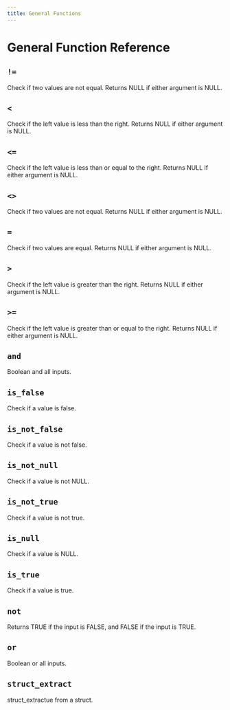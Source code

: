 ```yaml
---
title: General Functions
---
```


# General Function Reference

<!-- DOCSGEN_START general_functions -->

## `!=`

Check if two values are not equal. Returns NULL if either argument is NULL.

## `<`

Check if the left value is less than the right. Returns NULL if either argument is NULL.

## `<=`

Check if the left value is less than or equal to the right. Returns NULL if either argument is NULL.

## `<>`

Check if two values are not equal. Returns NULL if either argument is NULL.

## `=`

Check if two values are equal. Returns NULL if either argument is NULL.

## `>`

Check if the left value is greater than the right. Returns NULL if either argument is NULL.

## `>=`

Check if the left value is greater than or equal to the right. Returns NULL if either argument is NULL.

## `and`

Boolean and all inputs.

## `is_false`

Check if a value is false.

## `is_not_false`

Check if a value is not false.

## `is_not_null`

Check if a value is not NULL.

## `is_not_true`

Check if a value is not true.

## `is_null`

Check if a value is NULL.

## `is_true`

Check if a value is true.

## `not`

Returns TRUE if the input is FALSE, and FALSE if the input is TRUE.

## `or`

Boolean or all inputs.

## `struct_extract`

struct_extractue from a struct.


<!-- DOCSGEN_END -->
